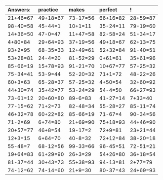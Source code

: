 | Answers: | practice | makes | perfect | ! |
| :--- | :--- | :--- | :--- | :--- |
| 21+46=67 | 49+18=67 | 73-17=56 | 66+16=82 | 28+59=87 | 
| 98-40=58 | 45-44=1 | 10+1=11 | 35-24=11 | 79-19=60 | 
| 14+36=50 | 47-0=47 | 11+47=58 | 82-58=24 | 51-34=17 | 
| 4+80=84 | 29+64=93 | 37+19=56 | 49+18=67 | 62+13=75 | 
| 93+2=95 | 68-35=33 | 12+49=61 | 52+32=84 | 91-40=51 | 
| 53+28=81 | 24-4=20 | 81-52=29 | 0+61=61 | 35+61=96 | 
| 85-66=19 | 15+78=93 | 91-21=70 | 10+67=77 | 57-25=32 | 
| 75-34=41 | 53-9=44 | 52-20=32 | 71+1=72 | 48-22=26 | 
| 60+3=63 | 65-28=37 | 57-25=32 | 4+50=54 | 32+60=92 | 
| 44+30=74 | 35+42=77 | 53-24=29 | 54-4=50 | 66+27=93 | 
| 73-61=12 | 20+60=80 | 89-6=83 | 41-27=14 | 7+33=40 | 
| 77-15=62 | 71+2=73 | 82-48=34 | 55-28=27 | 85-11=74 | 
| 46+32=78 | 60+22=82 | 85-66=19 | 71-67=4 | 90-34=56 | 
| 71-2=69 | 6+74=80 | 21+69=90 | 75+18=93 | 44+46=90 | 
| 20+57=77 | 46+8=54 | 19-17=2 | 72+9=81 | 23+21=44 | 
| 12+3=15 | 6+64=70 | 40-8=32 | 72+12=84 | 38-20=18 | 
| 55-48=7 | 68-12=56 | 99-33=66 | 96-45=51 | 72-51=21 | 
| 19+64=83 | 61+29=90 | 26+3=29 | 54+26=80 | 36+18=54 | 
| 81-37=44 | 30+43=73 | 55+38=93 | 94-13=81 | 2+77=79 | 
| 74-12=62 | 74-14=60 | 21+9=30 | 80-37=43 | 24+69=93 | 
